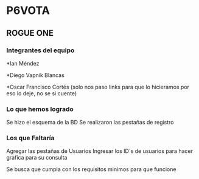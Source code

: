 # P6VOTA
## ROGUE ONE
### Integrantes del equipo
*Ian Méndez

*Diego Vapnik Blancas

*Oscar Francisco Cortés (solo nos paso links para que lo hicieramos por eso lo deje, no se si cuente)

### Lo que hemos logrado
Se hizo el esquema de la BD 
Se realizaron las pestañas de registro

### Los que Faltaría
Agregar las pestañas de Usuarios
Ingresar los ID´s de usuarios para hacer grafica para su consulta 


Se busca que cumpla con los requisitos minimos para que funcione  

